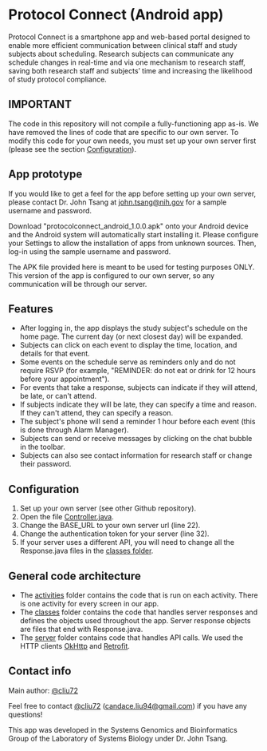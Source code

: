 # Protocol Connect (Android app)
Protocol Connect is a smartphone app and web-based portal designed to enable more efficient communication between clinical staff and study subjects about scheduling. Research subjects can communicate any schedule changes in real-time and via one mechanism to research staff, saving both research staff and subjects’ time and increasing the likelihood of study protocol compliance.

## IMPORTANT
The code in this repository will not compile a fully-functioning app as-is. We have removed the lines of code that are specific to our own server. To modify this code for your own needs, you must set up your own server first (please see the section [Configuration](https://github.com/niaid/protocolconnect_android#configuration)).

## App prototype
If you would like to get a feel for the app before setting up your own server, please contact Dr. John Tsang at john.tsang@nih.gov for a sample username and password.

Download "protocolconnect_android_1.0.0.apk" onto your Android device and the Android system will automatically start installing it. Please configure your Settings to allow the installation of apps from unknown sources. Then, log-in using the sample username and password.

The APK file provided here is meant to be used for testing purposes ONLY. This version of the app is configured to our own server, so any communication will be through our server.

## Features
* After logging in, the app displays the study subject's schedule on the home page. The current day (or next closest day) will be expanded.
* Subjects can click on each event to display the time, location, and details for that event.
* Some events on the schedule serve as reminders only and do not require RSVP (for example, "REMINDER: do not eat or drink for 12 hours before your appointment").
* For events that take a response, subjects can indicate if they will attend, be late, or can't attend.
* If subjects indicate they will be late, they can specify a time and reason. If they can't attend, they can specify a reason.
* The subject's phone will send a reminder 1 hour before each event (this is done through Alarm Manager).
* Subjects can send or receive messages by clicking on the chat bubble in the toolbar.
* Subjects can also see contact information for research staff or change their password. 

## Configuration
1. Set up your own server (see other Github repository).
2. Open the file [Controller.java](https://github.com/niaid/protocolconnect_android/blob/master/app/src/main/java/niaid/lsb/protocolconnect/server/Controller.java).
3. Change the BASE_URL to your own server url (line 22).
4. Change the authentication token for your server (line 32).
5. If your server uses a different API, you will need to change all the Response.java files in the [classes folder](https://github.com/niaid/protocolconnect_android/tree/master/app/src/main/java/niaid/lsb/protocolconnect/classes).

## General code architecture
* The [activities](https://github.com/niaid/protocolconnect_android/tree/master/app/src/main/java/niaid/lsb/protocolconnect/activities) folder contains the code that is run on each activity. There is one activity for every screen in our app.
* The [classes](https://github.com/niaid/protocolconnect_android/tree/master/app/src/main/java/niaid/lsb/protocolconnect/classes) folder contains the code that handles server responses and defines the objects used throughout the app. Server response objects are files that end with Response.java.
* The [server](https://github.com/niaid/protocolconnect_android/tree/master/app/src/main/java/niaid/lsb/protocolconnect/server) folder contains code that handles API calls. We used the HTTP clients [OkHttp](http://square.github.io/okhttp/) and [Retrofit](http://square.github.io/retrofit/).

## Contact info
Main author: [@cliu72](https://github.com/cliu72)

Feel free to contact [@cliu72](https://github.com/cliu72) (candace.liu94@gmail.com) if you have any questions!

This app was developed in the Systems Genomics and Bioinformatics Group of the Laboratory of Systems Biology under Dr. John Tsang.
